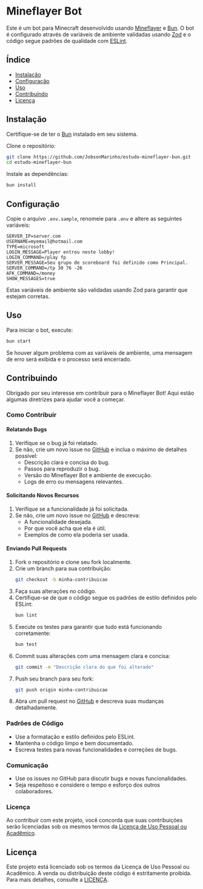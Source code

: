 # Mineflayer Bot

Este é um bot para Minecraft desenvolvido usando [Mineflayer](https://github.com/PrismarineJS/mineflayer) e [Bun](https://bun.sh/). O bot é configurado através de variáveis de ambiente validadas usando [Zod](https://github.com/colinhacks/zod) e o código segue padrões de qualidade com [ESLint](https://eslint.org/).

## Índice

- [Instalação](#instalação)
- [Configuração](#configuração)
- [Uso](#uso)
- [Contribuindo](#contribuindo)
- [Licença](#licença)

## Instalação

Certifique-se de ter o [Bun](https://bun.sh/) instalado em seu sistema.

Clone o repositório:

```bash
git clone https://github.com/JobsonMarinho/estudo-mineflayer-bun.git
cd estudo-mineflayer-bun
```

Instale as dependências:

```bash
bun install
```

## Configuração

Copie o arquivo `.env.sample`, renomeie para `.env` e altere as seguintes variáveis:

```env
SERVER_IP=server.com
USERNAME=myemail@hotmail.com
TYPE=microsoft
LOGIN_MESSAGE=Player entrou neste lobby!
LOGIN_COMMAND=/play fp
SERVER_MESSAGE=Seu grupo de scoreboard foi definido como Principal.
SERVER_COMMAND=/tp 30 76 -26
AFK_COMMAND=/money
SHOW_MESSAGES=true
```

Estas variáveis de ambiente são validadas usando Zod para garantir que estejam corretas.

## Uso

Para iniciar o bot, execute:

```bash
bun start
```

Se houver algum problema com as variáveis de ambiente, uma mensagem de erro será exibida e o processo será encerrado.

## Contribuindo

Obrigado por seu interesse em contribuir para o Mineflayer Bot! Aqui estão algumas diretrizes para ajudar você a começar.

### Como Contribuir

#### Relatando Bugs

1. Verifique se o bug já foi relatado.
2. Se não, crie um novo issue no [GitHub](https://github.com/seu-usuario/mineflayer-bot/issues) e inclua o máximo de detalhes possível:
   - Descrição clara e concisa do bug.
   - Passos para reproduzir o bug.
   - Versão do Mineflayer Bot e ambiente de execução.
   - Logs de erro ou mensagens relevantes.

#### Solicitando Novos Recursos

1. Verifique se a funcionalidade já foi solicitada.
2. Se não, crie um novo issue no [GitHub](https://github.com/seu-usuario/mineflayer-bot/issues) e descreva:
   - A funcionalidade desejada.
   - Por que você acha que ela é útil.
   - Exemplos de como ela poderia ser usada.

#### Enviando Pull Requests

1. Fork o repositório e clone seu fork localmente.
2. Crie um branch para sua contribuição:
   ```bash
   git checkout -b minha-contribuicao
   ```
3. Faça suas alterações no código.
4. Certifique-se de que o código segue os padrões de estilo definidos pelo ESLint:
   ```bash
   bun lint
   ```
5. Execute os testes para garantir que tudo está funcionando corretamente:
   ```bash
   bun test
   ```
6. Commit suas alterações com uma mensagem clara e concisa:
   ```bash
   git commit -m "Descrição clara do que foi alterado"
   ```
7. Push seu branch para seu fork:
   ```bash
   git push origin minha-contribuicao
   ```
8. Abra um pull request no [GitHub](https://github.com/seu-usuario/mineflayer-bot/pulls) e descreva suas mudanças detalhadamente.

### Padrões de Código

- Use a formatação e estilo definidos pelo ESLint.
- Mantenha o código limpo e bem documentado.
- Escreva testes para novas funcionalidades e correções de bugs.

### Comunicação

- Use os issues no GitHub para discutir bugs e novas funcionalidades.
- Seja respeitoso e considere o tempo e esforço dos outros colaboradores.

### Licença

Ao contribuir com este projeto, você concorda que suas contribuições serão licenciadas sob os mesmos termos da [Licença de Uso Pessoal ou Acadêmico](LICENSE).

## Licença

Este projeto está licenciado sob os termos da Licença de Uso Pessoal ou Acadêmico.
A venda ou distribuição deste código é estritamente proibida. Para mais detalhes, consulte a [LICENÇA](LICENSE).